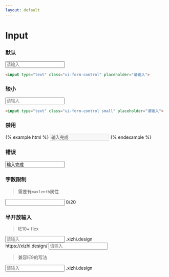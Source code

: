 ```yaml
---
layout: default
---
```


# Input

### 默认

<input type="text" class="ui-form-control" placeholder="请输入">

```html
<input type="text" class="ui-form-control" placeholder="请输入">
```


### 较小

<input type="text" class="ui-form-control small" placeholder="请输入">

```html
<input type="text" class="ui-form-control small" placeholder="请输入">
```

### 禁用

{% example html %}
<input type="text" class="ui-form-control disabled" disabled value="输入完成">
{% endexample %}

### 错误

<input type="text" class="ui-form-control error" value="输入完成">


### 字数限制

> 需要有`maxlenth`属性


<div class="ui-enter-count">
    <input type="text" class="ui-form-control" maxlength="20">
    <span class="count">0/20</span>
</div>




### 半开放输入

> IE10+  flex

<div class="ui-labeled-input mb-10">
    <label class="input-label">
        <input class="input" type="text" placeholder="请输入">
        <span class="text">.xizhi.design</span>
    </label>
</div>



<div class="ui-labeled-input">
    <label class="input-label">
        <span class="text">https://xizhi.design/</span>
        <input class="input" type="text" placeholder="请输入">
    </label>
</div>


> 兼容IE9的写法


<div class="ui-labeled-input ">
    <label class="input-label clf">
        <input class="input fl" type="text" placeholder="请输入">
        <span class="text fl">.xizhi.design</span>
    </label>
</div>





